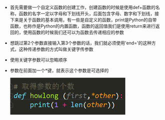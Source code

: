 - 首先需要做一个自定义函数的创建工作，创建函数的时候是使用def+函数的名称，函数的名字一定以字母和下划线开头，后面包含字母、数字和下划线，接下来是关于函数的基本调用，有一些是自定义的函数，print是Python的自带函数，也称作是Python的内置函数，函数的返回值我们是使用return来进行返回的，使用函数的时候我们还可以为函数去传递相应的参数

- 想跳过第2个参数直接输入第3个参数的话，我们就必须使用'end='的这种方式，这种传递参数的方式叫做关键字传参数

- 使用关键字参数可以忽略顺序

- 参数在前面加一个*键，就表示这个参数是可选择的

  ![1561892489435](assets/1561892489435.png)

